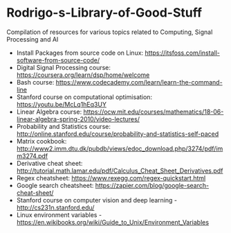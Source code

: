 # Rodrigo-s-Library-of-Good-Stuff
Compilation of resources for various topics related to Computing, Signal Processing and AI

- Install Packages from source code on Linux: https://itsfoss.com/install-software-from-source-code/
- Digital Signal Processing course: https://coursera.org/learn/dsp/home/welcome
- Bash course: https://www.codecademy.com/learn/learn-the-command-line
- Stanford course on computational optimisation: https://youtu.be/McLq1hEq3UY 
- Linear Algebra course: https://ocw.mit.edu/courses/mathematics/18-06-linear-algebra-spring-2010/video-lectures/
- Probability and Statistics course: http://online.stanford.edu/course/probability-and-statistics-self-paced
- Matrix cookbook: http://www2.imm.dtu.dk/pubdb/views/edoc_download.php/3274/pdf/imm3274.pdf
- Derivative cheat sheet: http://tutorial.math.lamar.edu/pdf/Calculus_Cheat_Sheet_Derivatives.pdf
- Regex cheatsheet: https://www.rexegg.com/regex-quickstart.html
- Google search cheatsheet: https://zapier.com/blog/google-search-cheat-sheet/
- Stanford course on computer vision and deep learning - http://cs231n.stanford.edu/
- Linux environment variables - https://en.wikibooks.org/wiki/Guide_to_Unix/Environment_Variables
